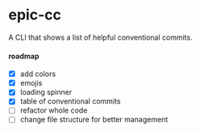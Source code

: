 # epic-cc

A CLI that shows a list of helpful conventional commits.

#### roadmap

- [x] add colors
- [x] emojis
- [x] loading spinner
- [x] table of conventional commits
- [ ] refactor whole code
- [ ] change file structure for better management
